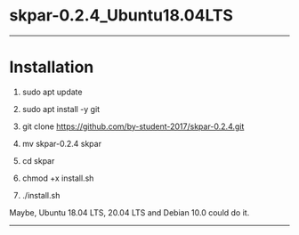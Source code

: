 # skpar-0.2.4_Ubuntu18.04LTS


-----
# Installation


1. sudo apt update


2. sudo apt install -y git


3. git clone  https://github.com/by-student-2017/skpar-0.2.4.git


4. mv skpar-0.2.4 skpar


5. cd skpar


6. chmod +x install.sh


7. ./install.sh


Maybe, Ubuntu 18.04 LTS, 20.04 LTS and Debian 10.0 could do it.


-----